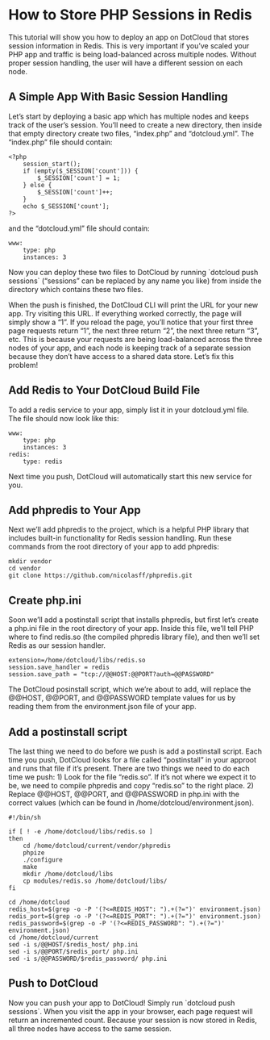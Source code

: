 # How to Store PHP Sessions in Redis

This tutorial will show you how to deploy an app on DotCloud that stores
session information in Redis. This is very important if you’ve scaled
your PHP app and traffic is being load-balanced across multiple nodes.
Without proper session handling, the user will have a different session
on each node.

## A Simple App With Basic Session Handling

Let’s start by deploying a basic app which has multiple nodes and keeps
track of the user’s session. You’ll need to create a new directory, then
inside that empty directory create two files, “index.php” and
“dotcloud.yml”. The “index.php” file should contain:

~~~~ {.sourceCode .php}
<?php
    session_start();
    if (empty($_SESSION['count'])) {
        $_SESSION['count'] = 1;
    } else {
        $_SESSION['count']++;
    }
    echo $_SESSION['count'];
?>
~~~~

and the “dotcloud.yml” file should contain:

~~~~ {.sourceCode .yaml}
www:
    type: php
    instances: 3
~~~~

Now you can deploy these two files to DotCloud by running \`dotcloud
push sessions\` (“sessions” can be replaced by any name you like) from
inside the directory which contains these two files.

When the push is finished, the DotCloud CLI will print the URL for your
new app. Try visiting this URL. If everything worked correctly, the page
will simply show a “1”. If you reload the page, you’ll notice that your
first three page requests return “1”, the next three return “2”, the
next three return “3”, etc. This is because your requests are being
load-balanced across the three nodes of your app, and each node is
keeping track of a separate session because they don’t have access to a
shared data store. Let’s fix this problem!

## Add Redis to Your DotCloud Build File

To add a redis service to your app, simply list it in your dotcloud.yml
file. The file should now look like this:

~~~~ {.sourceCode .yaml}
www:
    type: php
    instances: 3
redis:
    type: redis
~~~~

Next time you push, DotCloud will automatically start this new service
for you.

## Add phpredis to Your App

Next we’ll add phpredis to the project, which is a helpful PHP library
that includes built-in functionality for Redis session handling. Run
these commands from the root directory of your app to add phpredis:

~~~~ {.sourceCode .bash}
mkdir vendor
cd vendor
git clone https://github.com/nicolasff/phpredis.git
~~~~

## Create php.ini

Soon we’ll add a postinstall script that installs phpredis, but first
let’s create a php.ini file in the root directory of your app. Inside
this file, we’ll tell PHP where to find redis.so (the compiled phpredis
library file), and then we’ll set Redis as our session handler.

~~~~ {.sourceCode .ini}
extension=/home/dotcloud/libs/redis.so
session.save_handler = redis
session.save_path = "tcp://@@HOST:@@PORT?auth=@@PASSWORD"
~~~~

The DotCloud posinstall script, which we’re about to add, will replace
the @@HOST, @@PORT, and @@PASSWORD template values for us by reading
them from the environment.json file of your app.

## Add a postinstall script

The last thing we need to do before we push is add a postinstall script.
Each time you push, DotCloud looks for a file called “postinstall” in
your approot and runs that file if it’s present. There are two things we
need to do each time we push: 1) Look for the file “redis.so”. If it’s
not where we expect it to be, we need to compile phpredis and copy
“redis.so” to the right place. 2) Replace @@HOST, @@PORT, and @@PASSWORD
in php.ini with the correct values (which can be found in
/home/dotcloud/environment.json).

~~~~ {.sourceCode .bash}
#!/bin/sh

if [ ! -e /home/dotcloud/libs/redis.so ]
then
    cd /home/dotcloud/current/vendor/phpredis
    phpize
    ./configure
    make
    mkdir /home/dotcloud/libs
    cp modules/redis.so /home/dotcloud/libs/
fi

cd /home/dotcloud
redis_host=$(grep -o -P '(?<=REDIS_HOST": ").+(?=")' environment.json)
redis_port=$(grep -o -P '(?<=REDIS_PORT": ").+(?=")' environment.json)
redis_password=$(grep -o -P '(?<=REDIS_PASSWORD": ").+(?=")' environment.json)
cd /home/dotcloud/current
sed -i s/@@HOST/$redis_host/ php.ini
sed -i s/@@PORT/$redis_port/ php.ini
sed -i s/@@PASSWORD/$redis_password/ php.ini
~~~~

## Push to DotCloud

Now you can push your app to DotCloud! Simply run \`dotcloud push
sessions\`. When you visit the app in your browser, each page
request will return an incremented count. Because your session is now
stored in Redis, all three nodes have access to the same session.

